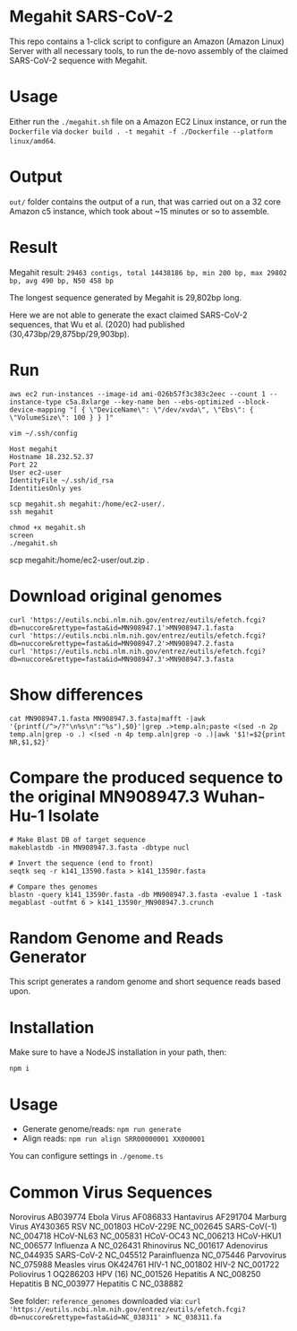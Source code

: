 # Megahit SARS-CoV-2

This repo contains a 1-click script to configure an Amazon (Amazon Linux) Server with all necessary tools, to run the de-novo assembly of the claimed SARS-CoV-2 sequence with Megahit.

# Usage
Either run the `./megahit.sh` file on a Amazon EC2 Linux instance, or run the `Dockerfile` via `docker build . -t megahit -f ./Dockerfile --platform linux/amd64`.

# Output
`out/` folder contains the output of a run, that was carried out on a 32 core Amazon c5 instance, which took about ~15 minutes or so to assemble.

# Result
Megahit result:
`29463 contigs, total 14438186 bp, min 200 bp, max 29802 bp, avg 490 bp, N50 458 bp`

The longest sequence generated by Megahit is 29,802bp long.

Here we are not able to generate the exact claimed SARS-CoV-2 sequences, that Wu et al. (2020) had published (30,473bp/29,875bp/29,903bp).

# Run

```
aws ec2 run-instances --image-id ami-026b57f3c383c2eec --count 1 --instance-type c5a.8xlarge --key-name ben --ebs-optimized --block-device-mapping "[ { \"DeviceName\": \"/dev/xvda\", \"Ebs\": { \"VolumeSize\": 100 } } ]"
```

`vim ~/.ssh/config`

```
Host megahit
Hostname 18.232.52.37
Port 22
User ec2-user
IdentityFile ~/.ssh/id_rsa
IdentitiesOnly yes
```

```
scp megahit.sh megahit:/home/ec2-user/. 
ssh megahit  
```

```
chmod +x megahit.sh
screen
./megahit.sh
```


scp megahit:/home/ec2-user/out.zip .

# Download original genomes

```
curl 'https://eutils.ncbi.nlm.nih.gov/entrez/eutils/efetch.fcgi?db=nuccore&rettype=fasta&id=MN908947.1'>MN908947.1.fasta
curl 'https://eutils.ncbi.nlm.nih.gov/entrez/eutils/efetch.fcgi?db=nuccore&rettype=fasta&id=MN908947.2'>MN908947.2.fasta
curl 'https://eutils.ncbi.nlm.nih.gov/entrez/eutils/efetch.fcgi?db=nuccore&rettype=fasta&id=MN908947.3'>MN908947.3.fasta
```

# Show differences
```
cat MN908947.1.fasta MN908947.3.fasta|mafft -|awk '{printf(/^>/?"\n%s\n":"%s"),$0}'|grep .>temp.aln;paste <(sed -n 2p temp.aln|grep -o .) <(sed -n 4p temp.aln|grep -o .)|awk '$1!=$2{print NR,$1,$2}'
```

# Compare the produced sequence to the original MN908947.3 Wuhan-Hu-1 Isolate
```
# Make Blast DB of target sequence
makeblastdb -in MN908947.3.fasta -dbtype nucl  

# Invert the sequence (end to front)
seqtk seq -r k141_13590.fasta > k141_13590r.fasta

# Compare thes genomes
blastn -query k141_13590r.fasta -db MN908947.3.fasta -evalue 1 -task megablast -outfmt 6 > k141_13590r_MN908947.3.crunch
```


# Random Genome and Reads Generator

This script generates a random genome and short sequence reads based upon.

# Installation
Make sure to have a NodeJS installation in your path, then:
```
npm i
```

# Usage
- Generate genome/reads: `npm run generate`
- Align reads: `npm run align SRR00000001 XX000001`

You can configure settings in `./genome.ts`

# Common Virus Sequences
Norovirus	AB039774
Ebola Virus	AF086833
Hantavirus	AF291704
Marburg Virus	AY430365
RSV	NC_001803
HCoV-229E	NC_002645
SARS-CoV(-1)	NC_004718
HCoV-NL63	NC_005831
HCoV-OC43	NC_006213
HCoV-HKU1	NC_006577
Influenza A	NC_026431
Rhinovirus	NC_001617
Adenovirus	NC_044935
SARS-CoV-2	NC_045512
Parainfluenza	NC_075446
Parvovirus	NC_075988
Measles virus	OK424761
HIV-1	NC_001802
HIV-2	NC_001722
Poliovirus 1	OQ286203
HPV (16)	NC_001526
Hepatitis A	NC_008250
Hepatitis B	NC_003977
Hepatitis C	NC_038882

See folder: `reference_genomes`
downloaded via: `curl 'https://eutils.ncbi.nlm.nih.gov/entrez/eutils/efetch.fcgi?db=nuccore&rettype=fasta&id=NC_038311' > NC_038311.fa`

